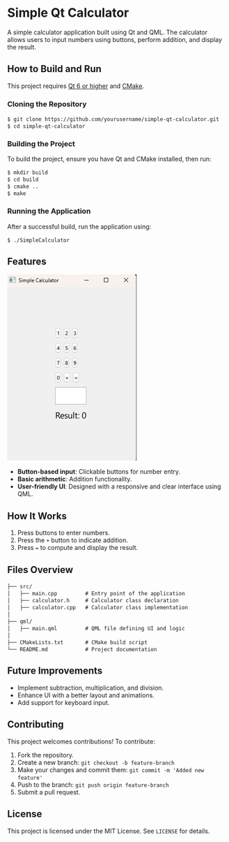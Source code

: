 # Simple Qt Calculator

A simple calculator application built using Qt and QML. The calculator allows users to input numbers using buttons, perform addition, and display the result.

## How to Build and Run

This project requires [Qt 6 or higher](https://www.qt.io/download) and [CMake](https://cmake.org/download/).

### Cloning the Repository

```console
$ git clone https://github.com/yourusername/simple-qt-calculator.git
$ cd simple-qt-calculator
```

### Building the Project

To build the project, ensure you have Qt and CMake installed, then run:

```console
$ mkdir build
$ cd build
$ cmake ..
$ make
```

### Running the Application

After a successful build, run the application using:

```console
$ ./SimpleCalculator
```

## Features

![image alt](https://github.com/PratyushMunda/Simple-Addition-Cal/blob/54fda4a1a2b27a8fbf60b804f6def106767d2279/SnapShot.png)

- **Button-based input**: Clickable buttons for number entry.
- **Basic arithmetic**: Addition functionality.
- **User-friendly UI**: Designed with a responsive and clear interface using QML.

## How It Works

1. Press buttons to enter numbers.
2. Press the `+` button to indicate addition.
3. Press `=` to compute and display the result.

## Files Overview

```
├── src/
│   ├── main.cpp         # Entry point of the application
│   ├── calculator.h     # Calculator class declaration
│   ├── calculator.cpp   # Calculator class implementation
│
├── qml/
│   ├── main.qml         # QML file defining UI and logic
│
├── CMakeLists.txt       # CMake build script
└── README.md            # Project documentation
```

## Future Improvements

- Implement subtraction, multiplication, and division.
- Enhance UI with a better layout and animations.
- Add support for keyboard input.

## Contributing

This project welcomes contributions! To contribute:

1. Fork the repository.
2. Create a new branch: `git checkout -b feature-branch`
3. Make your changes and commit them: `git commit -m 'Added new feature'`
4. Push to the branch: `git push origin feature-branch`
5. Submit a pull request.

## License

This project is licensed under the MIT License. See `LICENSE` for details.

